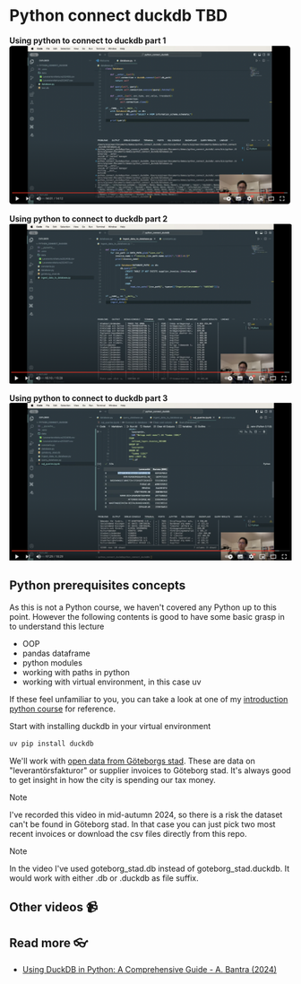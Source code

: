 # Python connect duckdb TBD


**Using python to connect to duckdb part 1**
[![python connect duckdb part 1](https://github.com/kokchun/assets/blob/main/oop_advanced/connect_python_duckdb_part1.png?raw=true)](https://youtu.be/lwK1J3W04Bw)

**Using python to connect to duckdb part 2**
[![python connect duckdb part 2](https://github.com/kokchun/assets/blob/main/oop_advanced/connect_python_duckdb_part2.png?raw=true)](https://youtu.be/cJZrhxz4IP4)

**Using python to connect to duckdb part 3**
[![python connect duckdb part 3](https://github.com/kokchun/assets/blob/main/oop_advanced/connect_python_duckdb_part3.png?raw=true)](https://youtu.be/JFNTmYiI7PE)

## Python prerequisites concepts 
As this is not a Python course, we haven't covered any Python up to this point. However 
the following contents is good to have some basic grasp in to understand this lecture

- OOP 
- pandas dataframe
- python modules
- working with paths in python
- working with virtual environment, in this case uv

If these feel unfamiliar to you, you can take a look at one of my [introduction python course](https://github.com/kokchun/Python-course-AI22) for reference. 

Start with installing duckdb in your virtual environment

```bash
uv pip install duckdb
```

We'll work with [open data from Göteborgs stad](https://goteborg.se/wps/portal/start/kommun-och-politik/sa-arbetar-goteborgs-stad-med/digitalisering/oppna-data/sok-oppna-data/oppna-data---datamangd#esc_entry=62167&esc_context=6). These are data on "leverantörsfakturor" or supplier invoices to Göteborg stad. It's always good to get insight in how the city is spending our tax money. 

> [!NOTE]
> I've recorded this video in mid-autumn 2024, so there is a risk the dataset can't be found in Göteborg stad. In that case you can just pick two most recent invoices or download the csv files directly from this repo.  


> [!NOTE]
> In the video I've used goteborg_stad.db instead of goteborg_stad.duckdb. It would work with either .db or .duckdb as file suffix.  

## Other videos :video_camera:

## Read more :eyeglasses:

- [Using DuckDB in Python: A Comprehensive Guide - A. Bantra (2024)](https://medium.com/@anshubantra/using-duckdb-in-python-a-comprehensive-guide-d14bc0b06546)
